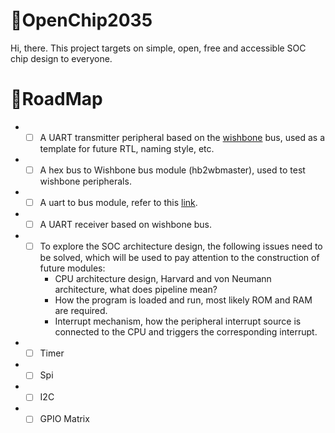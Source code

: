 # 📒OpenChip2035
Hi, there. This project targets on simple, open, free and accessible SOC chip design to everyone.

# 🚀RoadMap

- - [ ] A UART transmitter peripheral based on the [wishbone](https://opencores.org/howto/wishbone) bus, used as a template for future RTL, naming style, etc.
- - [ ] A hex bus to Wishbone bus module (hb2wbmaster), used to test wishbone peripherals.
- - [ ] A uart to bus module, refer to this [link](https://github.com/freecores/uart2bus).
- - [ ] A UART receiver based on wishbone bus.
- - [ ] To explore the SOC architecture design, the following issues need to be solved, which will be used to pay attention to the construction of future modules:
    + CPU architecture design, Harvard and von Neumann architecture, what does pipeline mean?
    + How the program is loaded and run, most likely ROM and RAM are required.
    + Interrupt mechanism, how the peripheral interrupt source is connected to the CPU and triggers the corresponding interrupt.
- - [ ] Timer
- - [ ] Spi
- - [ ] I2C
- - [ ] GPIO Matrix
